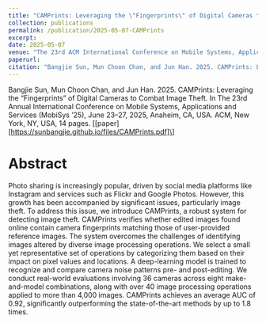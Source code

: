 ```yaml
---
title: "CAMPrints: Leveraging the \"Fingerprints\" of Digital Cameras to Combat Image Theft"
collection: publications
permalink: /publication/2025-05-07-CAMPrints
excerpt: 
date: 2025-05-07
venue: "The 23rd ACM International Conference on Mobile Systems, Applications, and Services (MobiSys '25)"
paperurl: 
citation: "Bangjie Sun, Mun Choon Chan, and Jun Han. 2025. CAMPrints: Leveraging the “Fingerprints” of Digital Cameras to Combat Image Theft. In The 23rd Annual International Conference on Mobile Systems, Applications and Services (MobiSys ’25), June 23–27, 2025, Anaheim, CA, USA. ACM, New York, NY, USA, 14 pages."
---
```

Bangjie Sun, Mun Choon Chan, and Jun Han. 2025. CAMPrints: Leveraging the “Fingerprints” of Digital Cameras to Combat Image Theft. In The 23rd Annual International Conference on Mobile Systems, Applications and Services (MobiSys ’25), June 23–27, 2025, Anaheim, CA, USA. ACM, New York, NY, USA, 14 pages. \[[paper][https://sunbangjie.github.io/files/CAMPrints.pdf]\]


Abstract
=====
Photo sharing is increasingly popular, driven by social media platforms like Instagram and services such as Flickr and Google Photos. However, this growth has been accompanied by significant issues, particularly image theft. To address this issue, we introduce CAMPrints, a robust system for detecting image theft. CAMPrints verifies whether edited images found online contain camera fingerprints matching those of user-provided reference images. The system overcomes the challenges of identifying images altered by diverse image processing operations. We select a small yet representative set of operations by categorizing them based on their impact on pixel values and locations. A deep-learning model is trained to recognize and compare camera noise patterns pre- and post-editing. We conduct real-world evaluations involving 36 cameras across eight make-and-model combinations, along with over 40 image processing operations applied to more than 4,000 images. CAMPrints achieves an average AUC of 0.92, significantly outperforming the state-of-the-art methods by up to 1.8 times.